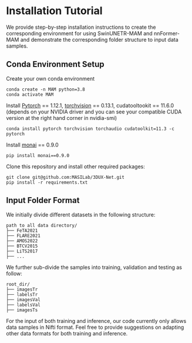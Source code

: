 # Installation Tutorial

We provide step-by-step installation instructions to create the corresponding environment for using SwinUNETR-MAM and nnFormer-MAM and demonstrate the corresponding folder structure to input data samples.


## Conda Environment Setup
Create your own conda environment 
```
conda create -n MAM python=3.8
conda activate MAM
```

Install [Pytorch](https://pytorch.org/) == 1.12.1, [torchvision](https://pytorch.org/vision/stable/index.html) == 0.13.1, cudatooltookit == 11.6.0 (depends on your NVIDIA driver and you can see your compatible CUDA version at the right hand corner in nvidia-smi)
```
conda install pytorch torchvision torchaudio cudatoolkit=11.3 -c pytorch
```
Install [monai](https://github.com/Project-MONAI/MONAI) == 0.9.0
```
pip install monai==0.9.0
```
Clone this repository and install other required packages:
```
git clone git@github.com:MASILab/3DUX-Net.git
pip install -r requirements.txt
```

## Input Folder Format
We initially divide different datasets in the following structure:

    path to all data directory/
    ├── FeTA2021
    ├── FLARE2021
    ├── AMOS2022
    ├── BTCV2015
    ├── LiTS2017
    ├── ...

We further sub-divide the samples into training, validation and testing as follow:

    root_dir/
    ├── imagesTr
    ├── labelsTr
    ├── imagesVal
    ├── labelsVal
    ├── imagesTs
For the input of both training and inference, our code currently only allows data samples in Nifti format. Feel free to provide suggestions on adapting other data formats for both training and inference.
